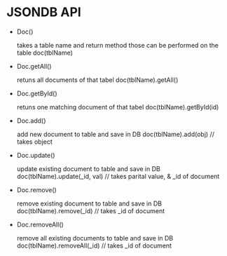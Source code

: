 # JSONDB API

- Doc()

  takes a table name and return method those can be performed on the table
  doc(tblName)

- Doc.getAll()

  retuns all documents of that tabel
  doc(tblName).getAll()

- Doc.getById()

  retuns one matching document of that tabel
  doc(tblName).getById(id)

- Doc.add()

  add new document to table and save in DB
  doc(tblName).add(obj) // takes object

- Doc.update()

  update existing document to table and save in DB
  doc(tblName).update(_id, val) // takes parital value, &  _id of document

- Doc.remove()

  remove existing document to table and save in DB
  doc(tblName).remove(_id) // takes _id of document

- Doc.removeAll()

  remove all existing documents to table and save in DB
  doc(tblName).removeAll(_id) // takes _id of document
